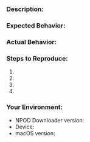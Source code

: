 <!--- Provide a general summary of the issue in the Title above -->

### Description:
<!--- Provide a more detailed introduction to the issue itself, and why you consider it to be
<!--- a bug -->

### Expected Behavior:
<!--- What should happen -->

### Actual Behavior:
<!--- What happens instead -->

### Steps to Reproduce:
<!--- Provide a video/GIF to a live example, or an unambiguous set of steps to -->
<!--- reproduce this bug. Include code to reproduce, if relevant -->
1.
2.
3.
4.

### Your Environment:
<!--- Include as many relevant details about the environment you experienced the bug in -->
* NPOD Downloader version:
* Device:
* macOS version:
